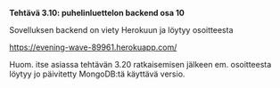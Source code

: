 **Tehtävä 3.10: puhelinluettelon backend osa 10**

Sovelluksen backend on viety Herokuun ja löytyy osoitteesta

https://evening-wave-89961.herokuapp.com/

Huom. itse asiassa tehtävän 3.20 ratkaisemisen jälkeen em. osoitteesta löytyy jo päivitetty MongoDB:tä käyttävä versio.
